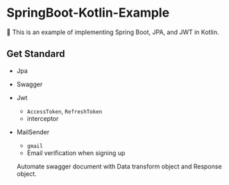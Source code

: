 # SpringBoot-Kotlin-Example
🍃 This is an example of implementing Spring Boot, JPA, and JWT in Kotlin.

## Get Standard

- Jpa
- Swagger
- Jwt
  - `AccessToken`, `RefreshToken`
  - interceptor
- MailSender
  - `gmail`
  - Email verification when signing up
  
  Automate swagger document with Data transform object and Response object.
